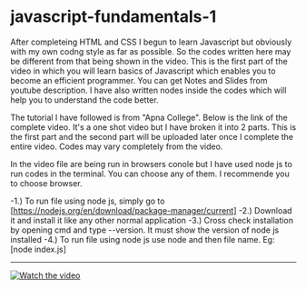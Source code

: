# javascript-fundamentals-1
After completeing HTML and CSS I begun to learn Javascript but obviously with my own codng style as far as possible. So the codes written here may be different from that being shown in the video. This is the first part of the video in which you will learn basics of Javascript which enables you to become an efficient programmer. You can get Notes and Slides from youtube description. I have also written nodes inside the codes which will help you to understand the code better.

The tutorial I have followed is from "Apna College". Below is the link of the complete video. It's a one shot video but I have broken it into 2 parts. This is the first part and the second part will be uploaded later once I complete the entire video. Codes may vary completely from the video.

In the video file are being run in browsers conole but I have used node js to run codes in the terminal. You can choose any of them. I recommende you to choose browser.

  -1.) To run file using node js, simply go to 
    [https://nodejs.org/en/download/package-manager/current]
  -2.) Download it and install it like any other normal application
  -3.) Cross check installation by opening cmd and type --version. It must show the version of node js installed
  -4.) To run file using node js use node and then file name. Eg: [node index.js]

---
[![Watch the video](https://img.youtube.com/vi/VlPiVmYuoqw/0.jpg)](https://youtu.be/VlPiVmYuoqw?si=jhERQabVmm209H58)



